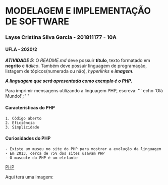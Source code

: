 # MODELAGEM E IMPLEMENTAÇÃO DE SOFTWARE

### Layse Cristina Silva Garcia - 201811177 - 10A
#### UFLA - 2020/2

**_ATIVIDADE 5:_** O _README.md_ deve possuir **título**, texto formatado em
**negrito** e _itálico_. Também deve possuir linguagem de programação, listagem
de tópicos(numerada ou não), _hyperlinks_ e **_imagem_**.

**_A linguagem que será apresentada como exemplo é o PHP._**

Para imprimir mensagens utilizando a linguagem PHP, escreva:
'''
	echo 'Olá Mundo!';
'''

#### Características do PHP
	1. Código aberto
	2. Eficiência
	3. Simplicidade

#### Curiosidades do PHP
	- Existe um museu no site do PHP para mostrar a evolução da linguagem
	- Em 2013, cerca de 75% dos sites usavam PHP
	- O mascote do PHP é um elefante

[PHP](https://www.php.net/)

Aqui terá uma imagem:

